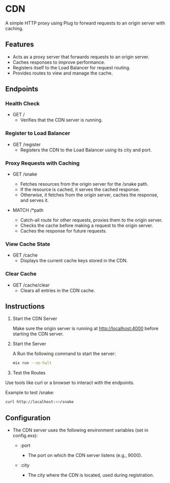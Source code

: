 # CDN

A simple HTTP proxy using Plug to forward requests to an origin server with caching.

## Features

- Acts as a proxy server that forwards requests to an origin server.
- Caches responses to improve performance.
- Registers itself to the Load Balancer for request routing.
- Provides routes to view and manage the cache.

## Endpoints

### Health Check

- GET /
  - Verifies that the CDN server is running.

### Register to Load Balancer

- GET /register
  - Registers the CDN to the Load Balancer using its city and port.

### Proxy Requests with Caching

- GET /snake

  - Fetches resources from the origin server for the /snake path.
  - If the resource is cached, it serves the cached response.
  - Otherwise, it fetches from the origin server, caches the response, and serves it.

- MATCH /\*path
  - Catch-all route for other requests, proxies them to the origin server.
  - Checks the cache before making a request to the origin server.
  - Caches the response for future requests.

### View Cache State

- GET /cache
  - Displays the current cache keys stored in the CDN.

### Clear Cache

- GET /cache/clear
  - Clears all entries in the CDN cache.

## Instructions

1. Start the CDN Server

   Make sure the origin server is running at <http://localhost:4000> before starting the CDN server.

2. Start the Server

   A Run the following command to start the server:

   ```bash
   mix run --no-halt
   ```

3. Test the Routes

Use tools like curl or a browser to interact with the endpoints.

Example to test /snake:

```bash
curl http://localhost:<>/snake
```

## Configuration

- The CDN server uses the following environment variables (set in config.exs):

  - :port

    - The port on which the CDN server listens (e.g., 9000).

  - :city
    - The city where the CDN is located, used during registration.
